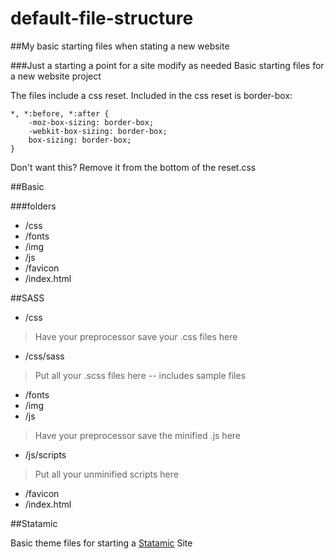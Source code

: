 default-file-structure
======================
##My basic starting files when stating a new website

###Just a starting a point for a site modify as needed
Basic starting files for a new website project

The files include a css reset. Included in the css reset is border-box:

	*, *:before, *:after {
		-moz-box-sizing: border-box; 
		-webkit-box-sizing: border-box; 
		box-sizing: border-box;
	}

Don't want this? Remove it from the bottom of the reset.css



##Basic

###folders
* /css
* /fonts
* /img
* /js
* /favicon
* /index.html

##SASS

* /css
>Have your preprocessor save your .css files here

* /css/sass
>Put all your .scss files here -- includes sample files

* /fonts
* /img
* /js
>Have your preprocessor save the minified .js here

* /js/scripts
>Put all your unminified scripts here 

* /favicon
* /index.html


##Statamic

Basic theme files for starting a [Statamic](http://statamic.com/) Site



